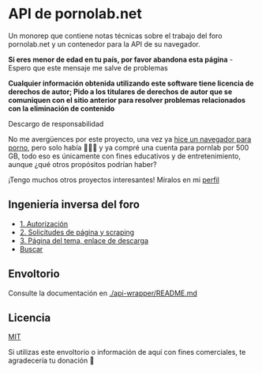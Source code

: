 # API de pornolab.net

Un monorep que contiene notas técnicas sobre el trabajo del foro pornolab.net y un contenedor para la API de su navegador.

**Si eres menor de edad en tu país, por favor abandona esta página** - Espero que este mensaje me salve de problemas

**Cualquier información obtenida utilizando este software tiene licencia de derechos de autor; Pido a los titulares de derechos de autor que se comuniquen con el sitio anterior para resolver problemas relacionados con la eliminación de contenido**

<detalles>
   <summary>Descargo de responsabilidad</summary>
  
   No me avergüences por este proyecto, una vez ya [hice un navegador para porno](https://github.com/VityaSchel/mypron), pero solo había 👩👩👩 y ya compré una cuenta para pornlab por 500 GB, todo eso es únicamente con fines educativos y de entretenimiento, aunque ¿qué otros propósitos podrían haber?

   ¡Tengo muchos otros proyectos interesantes! Míralos en mi [perfil](https://github.com/VityaSchel)
</detalles>

## Ingeniería inversa del foro

- [1. Autorización](./docs/auth.md)
- [2. Solicitudes de página y scraping](./docs/scraping.md)
- [3. Página del tema, enlace de descarga](./docs/topic.md)
- [Buscar](./docs/search.md)

## Envoltorio

Consulte la documentación en [./api-wrapper/README.md](./api-wrapper/README.md)

## Licencia

[MIT](./LICENCIA.md)

Si utilizas este envoltorio o información de aquí con fines comerciales, te agradecería tu donación 🥰